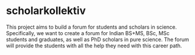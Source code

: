 # scholarkollektiv
This project aims to build a forum for students and scholars in science. Specifically, we want to create a forum for Indian BS+MS, BSc, MSc students and graduates, as well as PhD scholars in pure science. The forum will provide the students with all the help they need with this career path.
